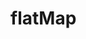 # flatMap

<!-- TODO-START
TODO: Fill short description here.

## Type signature

TODO: Fill type signature down below.

```
any ⇒ any
```

## Examples

TODO: List at least one example down below.

```javascript
flatMap(); // ⇒ TODO
```

## Questions

TODO: List questions that may this function answers.
TODO-END -->
